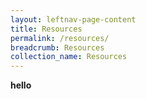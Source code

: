 ```yaml
---
layout: leftnav-page-content
title: Resources
permalink: /resources/
breadcrumb: Resources
collection_name: Resources
---
```



**hello**
